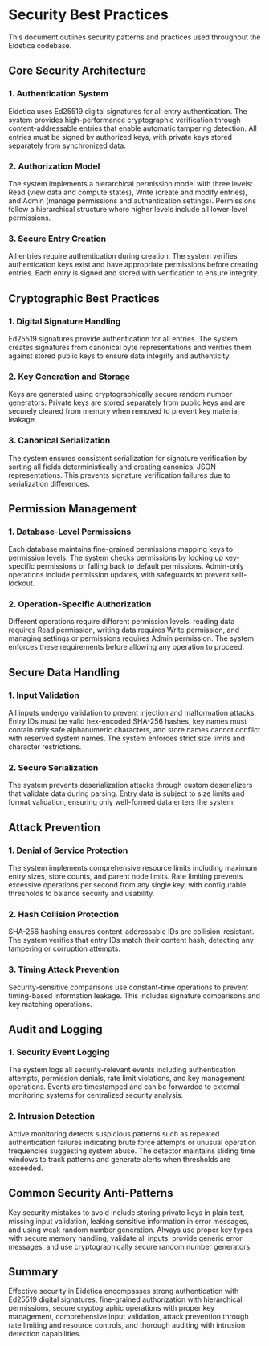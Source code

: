 # Security Best Practices

This document outlines security patterns and practices used throughout the Eidetica codebase.

## Core Security Architecture

### 1. **Authentication System**

Eidetica uses Ed25519 digital signatures for all entry authentication. The system provides high-performance cryptographic verification through content-addressable entries that enable automatic tampering detection. All entries must be signed by authorized keys, with private keys stored separately from synchronized data.

### 2. **Authorization Model**

The system implements a hierarchical permission model with three levels: Read (view data and compute states), Write (create and modify entries), and Admin (manage permissions and authentication settings). Permissions follow a hierarchical structure where higher levels include all lower-level permissions.

### 3. **Secure Entry Creation**

All entries require authentication during creation. The system verifies authentication keys exist and have appropriate permissions before creating entries. Each entry is signed and stored with verification to ensure integrity.

## Cryptographic Best Practices

### 1. **Digital Signature Handling**

Ed25519 signatures provide authentication for all entries. The system creates signatures from canonical byte representations and verifies them against stored public keys to ensure data integrity and authenticity.

### 2. **Key Generation and Storage**

Keys are generated using cryptographically secure random number generators. Private keys are stored separately from public keys and are securely cleared from memory when removed to prevent key material leakage.

### 3. **Canonical Serialization**

The system ensures consistent serialization for signature verification by sorting all fields deterministically and creating canonical JSON representations. This prevents signature verification failures due to serialization differences.

## Permission Management

### 1. **Database-Level Permissions**

Each database maintains fine-grained permissions mapping keys to permission levels. The system checks permissions by looking up key-specific permissions or falling back to default permissions. Admin-only operations include permission updates, with safeguards to prevent self-lockout.

### 2. **Operation-Specific Authorization**

Different operations require different permission levels: reading data requires Read permission, writing data requires Write permission, and managing settings or permissions requires Admin permission. The system enforces these requirements before allowing any operation to proceed.

## Secure Data Handling

### 1. **Input Validation**

All inputs undergo validation to prevent injection and malformation attacks. Entry IDs must be valid hex-encoded SHA-256 hashes, key names must contain only safe alphanumeric characters, and store names cannot conflict with reserved system names. The system enforces strict size limits and character restrictions.

### 2. **Secure Serialization**

The system prevents deserialization attacks through custom deserializers that validate data during parsing. Entry data is subject to size limits and format validation, ensuring only well-formed data enters the system.

## Attack Prevention

### 1. **Denial of Service Protection**

The system implements comprehensive resource limits including maximum entry sizes, store counts, and parent node limits. Rate limiting prevents excessive operations per second from any single key, with configurable thresholds to balance security and usability.

### 2. **Hash Collision Protection**

SHA-256 hashing ensures content-addressable IDs are collision-resistant. The system verifies that entry IDs match their content hash, detecting any tampering or corruption attempts.

### 3. **Timing Attack Prevention**

Security-sensitive comparisons use constant-time operations to prevent timing-based information leakage. This includes signature comparisons and key matching operations.

## Audit and Logging

### 1. **Security Event Logging**

The system logs all security-relevant events including authentication attempts, permission denials, rate limit violations, and key management operations. Events are timestamped and can be forwarded to external monitoring systems for centralized security analysis.

### 2. **Intrusion Detection**

Active monitoring detects suspicious patterns such as repeated authentication failures indicating brute force attempts or unusual operation frequencies suggesting system abuse. The detector maintains sliding time windows to track patterns and generate alerts when thresholds are exceeded.

## Common Security Anti-Patterns

Key security mistakes to avoid include storing private keys in plain text, missing input validation, leaking sensitive information in error messages, and using weak random number generation. Always use proper key types with secure memory handling, validate all inputs, provide generic error messages, and use cryptographically secure random number generators.

## Summary

Effective security in Eidetica encompasses strong authentication with Ed25519 digital signatures, fine-grained authorization with hierarchical permissions, secure cryptographic operations with proper key management, comprehensive input validation, attack prevention through rate limiting and resource controls, and thorough auditing with intrusion detection capabilities.
